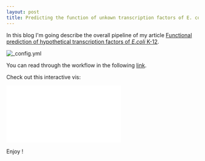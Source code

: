 ```yaml
---
layout: post
title: Predicting the function of unkown transcription factors of E. coli K-12, behind the article 
---
```


In this blog I'm going describe the overall pipeline of my article [Functional prediction of hypothetical transcription factors of *E.coli* K-12](https://www.sciencedirect.com/science/article/pii/S2001037017301083).

![_config.yml]({{_site.baseurl_}}/images/Graphical_abstract_post_arti.png)


You can read through the workflow in the following [link]().

Check out this interactive vis: 

![_config.yml]({{_site.baseurl_}}/images/interactive_clusters.html)

Enjoy ! 

